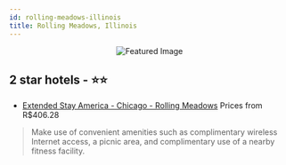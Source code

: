 ```yaml
---
id: rolling-meadows-illinois
title: Rolling Meadows, Illinois
---
```


<center><img src="https://i.travelapi.com/hotels/1000000/60000/57900/57886/fd329e0e_z.jpg" alt="Featured Image" /></center>


##  2 star hotels - ⭐️⭐️

-    [Extended Stay America - Chicago - Rolling Meadows](https://us.hurb.com/hotels/rolling-meadows/extended-stay-america-chicago-rolling-meadows-JNP-JP106818?cmp=18055) Prices from R$406.28
   > Make use of convenient amenities such as complimentary wireless Internet access, a picnic area, and complimentary use of a nearby fitness facility.
